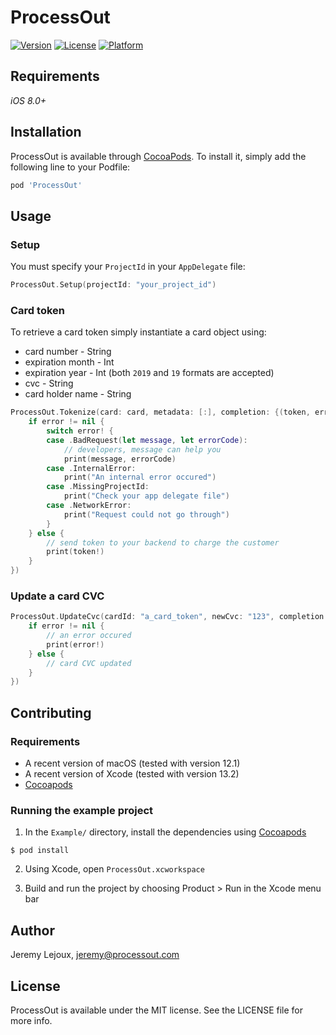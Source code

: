 # ProcessOut

[![Version](https://img.shields.io/cocoapods/v/ProcessOut.svg?style=flat)](http://cocoapods.org/pods/ProcessOut)
[![License](https://img.shields.io/cocoapods/l/ProcessOut.svg?style=flat)](http://cocoapods.org/pods/ProcessOut)
[![Platform](https://img.shields.io/cocoapods/p/ProcessOut.svg?style=flat)](http://cocoapods.org/pods/ProcessOut)

## Requirements

*iOS 8.0+*

## Installation

ProcessOut is available through [CocoaPods](http://cocoapods.org). To install
it, simply add the following line to your Podfile:

```ruby
pod 'ProcessOut'
```

## Usage
### Setup
You must specify your `ProjectId` in your `AppDelegate` file:
```swift
ProcessOut.Setup(projectId: "your_project_id")
```

### Card token

To retrieve a card token simply instantiate a card object using:
- card number - String
- expiration month - Int
- expiration year - Int (both `2019` and `19` formats are accepted)
- cvc - String
- card holder name - String

```swift
ProcessOut.Tokenize(card: card, metadata: [:], completion: {(token, error) -> Void in
    if error != nil {
        switch error! {
        case .BadRequest(let message, let errorCode):
            // developers, message can help you
            print(message, errorCode)
        case .InternalError:
            print("An internal error occured")
        case .MissingProjectId:
            print("Check your app delegate file")
        case .NetworkError:
            print("Request could not go through")
        }
    } else {
        // send token to your backend to charge the customer
        print(token!)
    }
})
```
### Update a card CVC

```swift
ProcessOut.UpdateCvc(cardId: "a_card_token", newCvc: "123", completion: { (error) in
    if error != nil {
        // an error occured
        print(error!)
    } else {
        // card CVC updated
    }
})
```

## Contributing

### Requirements

- A recent version of macOS (tested with version 12.1)
- A recent version of Xcode (tested with version 13.2)
- [Cocoapods](https://cocoapods.org/)

### Running the example project

1. In the `Example/` directory, install the dependencies using [Cocoapods](https://cocoapods.org/)

```Shell
$ pod install
```

2. Using Xcode, open `ProcessOut.xcworkspace`

3. Build and run the project by choosing Product > Run in the Xcode menu bar

## Author

Jeremy Lejoux, jeremy@processout.com

## License

ProcessOut is available under the MIT license. See the LICENSE file for more info.
